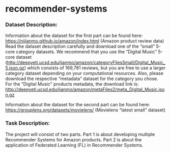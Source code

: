 # recommender-systems


### Dataset Description:
Information about the dataset for the first part can be found here: https://nijianmo.github.io/amazon/index.html (Amazon product review data)
Read the dataset description carefully and download one of the “small” 5-core category datasets. We recommend that you use the “Digital Music” 5-core dataset (http://deepyeti.ucsd.edu/jianmo/amazon/categoryFilesSmall/Digital_Music_5.json.gz) which consists of 169,781 reviews, but you are free to use a larger category dataset depending on your computational resources. Also, please download the respective “metadata” dataset for the category you chose. For the “Digital Music” products metadata, the download link is: http://deepyeti.ucsd.edu/jianmo/amazon/metaFiles2/meta_Digital_Music.json.gz

Information about the dataset for the second part can be found here: https://grouplens.org/datasets/movielens/ (Movielens “latest small” dataset)

### Task Description:
The project will consist of two parts. Part 1 is about developing multiple Recommender Systems for Amazon products. Part 2 is about the application of Federated Learning (FL) in Recommender Systems.
